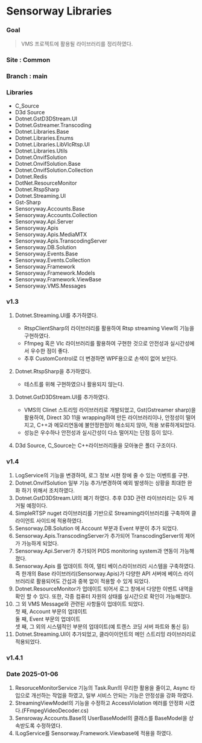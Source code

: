 # Sensorway Libraries

### Goal
> VMS 프로젝트에 활용될 라이브러리를 정리하였다. 

### Site : Common
### Branch : main  

### Libraries  

* C_Source
* D3d Source
* Dotnet.GstD3DStream.UI
* Dotnet.Gstreamer.Transcoding
* Dotnet.Libraries.Base
* Dotnet.Libraries.Enums
* Dotnet.Libraries.LibVlcRtsp.UI
* Dotnet.Libraries.Utils
* Dotnet.OnvifSolution
* Dotnet.OnvifSolution.Base
* Dotnet.OnvifSolution.Collection
* Dotnet.Redis
* DotNet.ResourceMonitor
* Dotnet.RtspSharp
* Dotnet.Streaming.UI
* Gst-Sharp
* Sensoryway.Accounts.Base
* Sensoryway.Accounts.Collection
* Sensoryway.Api.Server
* Sensoryway.Apis
* Sensoryway.Apis.MediaMTX
* Sensoryway.Apis.TranscodingServer
* Sensoryway.DB.Solution
* Sensoryway.Events.Base
* Sensoryway.Events.Collection
* Sensoryway.Framework
* Sensoryway.Framework.Models
* Sensoryway.Framework.ViewBase
* Sensoryway.VMS.Messages


### v1.3

1. Dotnet.Streaming.UI를 추가하였다.
    - RtspClientSharp의 라이브러리를 활용하여 Rtsp streaming View의 기능을 구현하였다.
    - Ffmpeg 혹은 Vlc 라이브러리를 활용하여 구현한 것으로 안전성과 실시간성에서 우수한 점이 좋다.
    - 추후 CustomControl로 더 변경하면 WPF용으로 손색이 없어 보인다.

2. Dotnet.RtspSharp을 추가하였다.
    - 테스트를 위해 구현하였으나 활용되지 않는다.

3. Dotnet.GstD3DStream.UI를 추가하였다. 
    - VMS의 Clinet 스트리밍 라이브러리로 개발되었고, Gst(Gstreamer sharp)을 활용하여, Direct 3D 11을 wrapping하여 만든 라이브러리이나, 안정성이 떨어지고, C++과 메모리연동에 불안정한점이 해소되지 않아, 적용 보류하게되었다.
    - 성능은 우수하나 안전성과 실시간성이 다소 떨어지는 단점 등이 있다.

4. D3d Source, C_Source는 C++라이브러리들을 모아놓은 폴더 구조이다.


### v1.4

1. LogService의 기능을 변경하여, 로그 정보 시현 창에 줄 수 있는 이벤트를 구현.  
2. Dotnet.OnvifSolution 일부 기능 추가/변경하여 예외 발생하는 상황을 최대한 완화 하기 위해서 조치하였다.  
3. Dotnet.GstD3DStream.UI의 폐기 하였다. 추후 D3D 관련 라이브러리는 모두 제거될 예정이다.
4. SimpleRTSP nuget 라이브러리를 기반으로 Streaming라이브러리를 구축하여 클라이언트 사이드에 적용하였다.  
5. Sensorway.DB.Solution 에 Account 부분과 Event 부분이 추가 되었다.  
6. Sensorway.Apis.TranscodingServer가 추가되어 TranscodingServer의 제어가 가능하게 되었다.  
7. Sensorway.Api.Server가 추가되어 PIDS monitoring system과 연동이 가능해졌다.  
8. Sensorway.Apis 를 업데이트 하여, 멀티 베이스라이브러리 시스템을 구축하였다. 즉 한개의 Base 라이브러리(Sensorway.Apis)가 다양한 API 서버에 베이스 라이브러리로 활용되어도 간섭과 중복 없이 적용할 수 있게 되었다.  
9. Dotnet.ResourceMonitor가 업데이트 되어서 로그 창에서 다양한 이벤트 내역을 확인 할 수 있다. 또한, 각종 컴퓨터 자원의 상태를 실시간으로 확인이 가능해졌다.  
10. 그 외 VMS Message와 관련된 사항들이 업데이트 되었다.   
    첫 째, Account 부문의 업데이트    
    둘 째, Event 부문의 업데이트  
    셋 째, 그 외의 시스템적인 부분의 업데이트(예 트랜스 코딩 서버 파트와 통신 등)  
11. Dotnet.Streaming.UI이 추가되었고, 클라이이언트의 메인 스트리밍 라이브러리로 적용되었다.  


### v1.4.1
### Date 2025-01-06

1. ResoruceMonitorService 기능의 Task.Run의 무리한 활용을 줄이고, Async 타입으로 개선하는 작업을 하였고, 일부 서비스 안되는 기능은 안정성을 강화 하였다.  
2. StreamingViewModel의 기능을 수정하고 AccessViolation 에러를 안정화 시켰다.(FFmpegVideoDecoder.cs)  
3. Sensroway.Accounts.Base의 UserBaseModel의 클래스를 BaseModel을 상속받도록 수정하였다.  
4. ILogService를 Sensorway.Framework.Viewbase에 적용을 하였다.  

